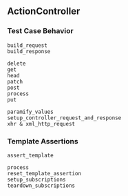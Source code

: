 ## ActionController

### Test Case Behavior

```
build_request
build_response

delete
get
head
patch
post
process
put

paramify_values
setup_controller_request_and_response
xhr & xml_http_request
```

### Template Assertions

```
assert_template

process
reset_template_assertion
setup_subscriptions
teardown_subscriptions
```
